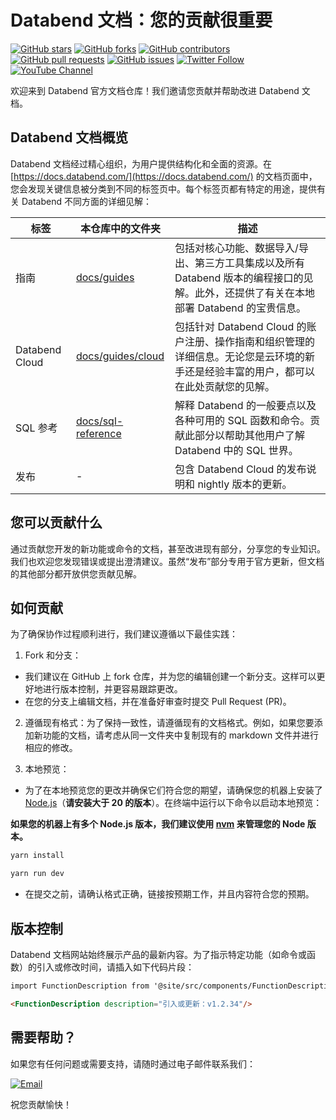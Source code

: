 # Databend 文档：您的贡献很重要

[![GitHub stars](https://img.shields.io/github/stars/datafuselabs/databend-docs.svg?style=social&label=Stars)](https://github.com/datafuselabs/databend-docs/stargazers)
[![GitHub forks](https://img.shields.io/github/forks/datafuselabs/databend-docs.svg?style=social&label=Forks)](https://github.com/datafuselabs/databend-docs/network/members)
[![GitHub contributors](https://img.shields.io/github/contributors/datafuselabs/databend-docs.svg)](https://github.com/datafuselabs/databend-docs/graphs/contributors)
[![GitHub pull requests](https://img.shields.io/github/issues-pr/datafuselabs/databend-docs.svg)](https://github.com/datafuselabs/databend-docs/pulls)
[![GitHub issues](https://img.shields.io/github/issues/datafuselabs/databend-docs.svg)](https://github.com/datafuselabs/databend-docs/issues)
[![Twitter Follow](https://img.shields.io/twitter/follow/DatabendLabs?style=social)](https://x.com/DatabendLabs)
[![YouTube Channel](https://img.shields.io/badge/YouTube-Subscribe-red?style=flat&logo=youtube)](https://www.youtube.com/@DatabendLabs)

欢迎来到 Databend 官方文档仓库！我们邀请您贡献并帮助改进 Databend 文档。

## Databend 文档概览

Databend 文档经过精心组织，为用户提供结构化和全面的资源。在 [https://docs.databend.com/](https://docs.databend.com/) 的文档页面中，您会发现关键信息被分类到不同的标签页中。每个标签页都有特定的用途，提供有关 Databend 不同方面的详细见解：

| 标签            | 本仓库中的文件夹                                                                                  | 描述                                                                                                                                                                                                                          |
| -------------- | ---------------------------------------------------------------------------------------------------- | ------------------------------------------------------------------------------------------------------------------------------------------------------------------------------------------------------------------------------------ |
| 指南         | [docs/guides](https://github.com/datafuselabs/databend-docs/tree/main/docs/en/guides)                | 包括对核心功能、数据导入/导出、第三方工具集成以及所有 Databend 版本的编程接口的见解。此外，还提供了有关在本地部署 Databend 的宝贵信息。 |
| Databend Cloud | [docs/guides/cloud](https://github.com/datafuselabs/databend-docs/tree/main/docs/en/guides/20-cloud) | 包括针对 Databend Cloud 的账户注册、操作指南和组织管理的详细信息。无论您是云环境的新手还是经验丰富的用户，都可以在此处贡献您的见解。 |
| SQL 参考  | [docs/sql-reference](https://github.com/datafuselabs/databend-docs/tree/main/docs/en/sql-reference)  | 解释 Databend 的一般要点以及各种可用的 SQL 函数和命令。贡献此部分以帮助其他用户了解 Databend 中的 SQL 世界。                                                   |
| 发布       | -                                                                                                    | 包含 Databend Cloud 的发布说明和 nightly 版本的更新。                                                                                                                                                             |

## 您可以贡献什么

通过贡献您开发的新功能或命令的文档，甚至改进现有部分，分享您的专业知识。我们也欢迎您发现错误或提出澄清建议。虽然“发布”部分专用于官方更新，但文档的其他部分都开放供您贡献见解。

## 如何贡献

为了确保协作过程顺利进行，我们建议遵循以下最佳实践：

1. Fork 和分支：

- 我们建议在 GitHub 上 fork 仓库，并为您的编辑创建一个新分支。这样可以更好地进行版本控制，并更容易跟踪更改。
- 在您的分支上编辑文档，并在准备好审查时提交 Pull Request (PR)。

2. 遵循现有格式：为了保持一致性，请遵循现有的文档格式。例如，如果您要添加新功能的文档，请考虑从同一文件夹中复制现有的 markdown 文件并进行相应的修改。

3. 本地预览：

- 为了在本地预览您的更改并确保它们符合您的期望，请确保您的机器上安装了 [Node.js](https://nodejs.org/)（**请安装大于 20 的版本**）。在终端中运行以下命令以启动本地预览：

**如果您的机器上有多个 Node.js 版本，我们建议使用 [nvm](https://github.com/nvm-sh/nvm) 来管理您的 Node 版本。**

```bash
yarn install
```

```bash
yarn run dev
```

- 在提交之前，请确认格式正确，链接按预期工作，并且内容符合您的预期。

## 版本控制

Databend 文档网站始终展示产品的最新内容。为了指示特定功能（如命令或函数）的引入或修改时间，请插入如下代码片段：

```markdown
import FunctionDescription from '@site/src/components/FunctionDescription';

<FunctionDescription description="引入或更新：v1.2.34"/>
```

## 需要帮助？

如果您有任何问题或需要支持，请随时通过电子邮件联系我们：

[![Email](https://img.shields.io/badge/Email-soyeric128%40yahoo.com-blue?style=flat-square&logo=yahoo-mail)](mailto:soyeric128@yahoo.com)

祝您贡献愉快！